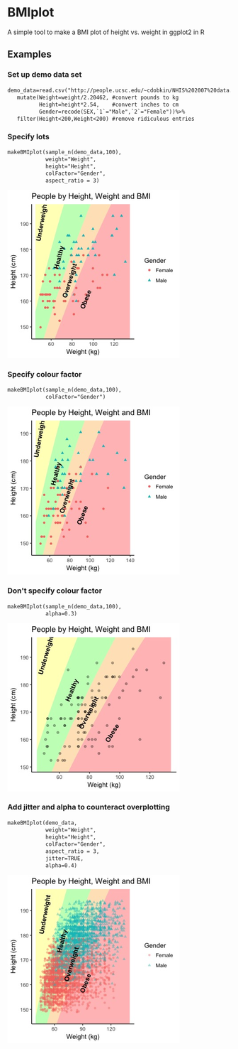 # BMIplot
A simple tool to make a BMI plot of height vs. weight in ggplot2 in R

## Examples
 
### Set up demo data set
```
demo_data=read.csv("http://people.ucsc.edu/~cdobkin/NHIS%202007%20data.csv")%>%
   mutate(Weight=weight/2.20462, #convert pounds to kg
          Height=height*2.54,    #convert inches to cm
          Gender=recode(SEX,`1`="Male",`2`="Female"))%>%
   filter(Height<200,Weight<200) #remove ridiculous entries
```
   
   
### Specify lots
```
makeBMIplot(sample_n(demo_data,100),
            weight="Weight",
            height="Height",
            colFactor="Gender",
            aspect_ratio = 3)
```

![Example 1](BMIex1.jpeg)

### Specify colour factor
```
makeBMIplot(sample_n(demo_data,100),
            colFactor="Gender")
```

![Example 2](BMIex2.jpeg)

### Don't specify colour factor
```
makeBMIplot(sample_n(demo_data,100),
            alpha=0.3)
```

![Example 3](BMIex3.jpeg)

### Add jitter and alpha to counteract overplotting
```
makeBMIplot(demo_data,
            weight="Weight",
            height="Height",
            colFactor="Gender",
            aspect_ratio = 3,
            jitter=TRUE,
            alpha=0.4)
``` 

![Example 4](BMIex4.jpeg)
